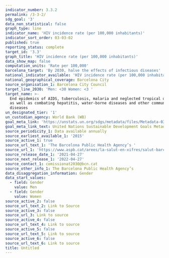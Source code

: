 ```yaml
---
indicator_number: 3.3.2
permalink: /3-3-2/
sdg_goal: '3'
data_non_statistical: false
graph_type: line
indicator_name: 'HIV incidence rate (per 100,000 inhabitants)'
indicator_sort_order: 03-03-02
published: true
reporting_status: complete
target_id: '3.3'
graph_title: 'HIV incidence rate (per 100,000 inhabitants)'
data_show_map: false
computation_units: 'Rate per 100,000'
barcelona_target: 'By 2030, halve the effects of infectious diseases'
national_indicator_available: 'HIV incidence rate (per 100,000 inhabitants)'
national_geographical_coverage: Barcelona City
source_organisation_1: Barcelona City Council
target_line_2030: 'Men: <30 Women: <3 '
target_name: >-
  End epidemics of AIDS, tuberculosis, malaria and neglected tropical diseases,
  as well as combating hepatitis, water-borne diseases and other communicable
  diseases
un_designated_tier: '1'
un_custodian_agency: World Bank (WB)
goal_meta_link: 'https://unstats.un.org/sdgs/metadata/files/Metadata-03-03-02.pdf'
goal_meta_link_text: United Nations Sustainable Development Goals Metadata (pdf 894kB )
source_periodicity_1: Data available annually
source_earliest_available_1: '2015'
source_active_1: true
source_url_text_1: 'The Barcelona Public Health Agency’s '
source_url_1: 'https://www.aspb.cat/arees/la-salut-en-xifres/salut-barcelona/'
source_release_date_1: '2021-04-27'
source_next_release_1: '2022-04-27'
source_contact_1: comissionat2030@bcn.cat
source_other_info_1: The Barcelona Public Health Agency’s
data_disaggregation_information: Gender
data_start_values:
  - field: Gender
    value: Men
  - field: Gender
    value: Women
source_active_2: false
source_url_text_2: Link to Source
source_active_3: false
source_url_3: Link to source
source_active_4: false
source_url_text_4: Link to source
source_active_5: false
source_url_text_5: Link to source
source_active_6: false
source_url_text_6: Link to source
title: Untitled
---
```

